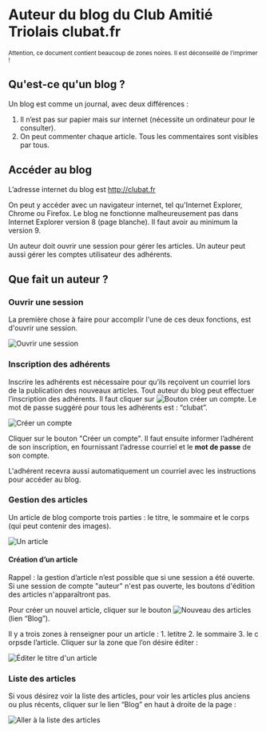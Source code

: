 # Auteur du blog du Club Amitié Triolais clubat.fr

<small>Attention, ce document contient beaucoup de zones noires. Il est déconseillé de l’imprimer !</small>

## Qu'est-ce qu'un blog ?

Un blog est comme un journal, avec deux différences :
1. Il n’est pas sur papier mais sur internet (nécessite un ordinateur pour le consulter).
1. On peut commenter chaque article. Tous les commentaires sont visibles par tous.

## Accéder au blog

L’adresse internet du blog est http://clubat.fr

On peut y accéder avec un navigateur internet, tel qu'Internet Explorer, Chrome ou Firefox. Le blog ne fonctionne malheureusement pas dans Internet Explorer version 8 (page blanche). Il faut avoir au minimum la version 9.

Un auteur doit ouvrir une session pour gérer les articles. Un auteur peut aussi gérer les comptes utilisateur des adhérents.

## Que fait un auteur ?

### Ouvrir une session

La première chose à faire pour accomplir l'une de ces deux fonctions, est d'ouvrir une session.

![Ouvrir une session](http://clubat.fr/img/auteur_ouvrir_session.png)

### Inscription des adhérents

Inscrire les adhérents est nécessaire pour qu’ils reçoivent un courriel lors de la publication des nouveaux articles. Tout auteur du blog peut effectuer l’inscription des adhérents. Il faut cliquer sur ![Bouton créer un compte](http://clubat.fr/img/auteur_creer_compte_bouton.png). Le mot de passe suggéré pour tous les adhérents est : “clubat”.

![Créer un compte](http://clubat.fr/img/auteur_creer_compte.png)

Cliquer sur le bouton "Créer un compte". Il faut ensuite informer l’adhérent de son inscription, en fournissant l’adresse courriel et le **mot de passe** de son compte.

L'adhérent recevra aussi automatiquement un courriel avec les instructions pour accéder au blog.

### Gestion des articles

Un article de blog comporte trois parties : le titre, le sommaire et le corps (qui peut contenir des images).

![Un article](http://clubat.fr/img/adherent_page_article.png)

#### Création d’un article

Rappel : la gestion d’article n’est possible que si une session a été ouverte. Si une session de compte "auteur" n'est pas ouverte, les boutons d'édition des articles n'apparaîtront pas.

Pour créer un nouvel article, cliquer sur le bouton ![Nouveau](auteur_nouveau) des articles (lien “Blog”).

Il y a trois zones à renseigner pour un article : 1. let​itre
2. le s​ommaire
3. le c​orps​de l’article.
Cliquer sur la zone que l’on désire éditer :

![Éditer le titre d'un article](http://clubat.fr/img/auteur_editer_titre.png)

### Liste des articles

Si vous désirez voir la liste des articles, pour voir les articles plus anciens ou plus récents, cliquer sur le lien “Blog” en haut à droite de la page :

![Aller à la liste des articles](http://clubat.fr/img/adherent_liste_articles.png)
